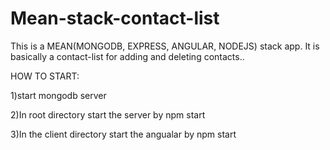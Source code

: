 # Mean-stack-contact-list

This is a MEAN(MONGODB, EXPRESS, ANGULAR, NODEJS) stack app. It is basically a contact-list for adding and deleting contacts..

HOW TO START:

1)start mongodb server

2)In root directory start the server by npm start

3)In the client directory start the angualar by npm start
